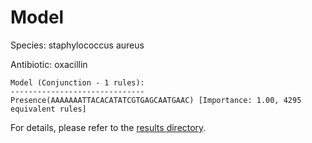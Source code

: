 
# Model

Species: staphylococcus aureus

Antibiotic: oxacillin

```
Model (Conjunction - 1 rules):
------------------------------
Presence(AAAAAAATTACACATATCGTGAGCAATGAAC) [Importance: 1.00, 4295 equivalent rules]

```

For details, please refer to the [results directory](../../../../../results/scm_b/staphylococcus+aureus/oxacillin/repeat_1/).

